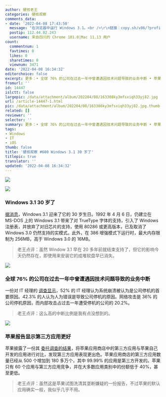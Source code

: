 ```yaml
---
author: 硬核老王
categories: 硬核观察
comments_data:
- date: '2022-04-08 17:43:50'
  message: "在浏览器中运行 Windows 3.1。<br />\r\n链接：copy.sh/v86/?profile=windows31"
  postip: 112.44.82.243
  username: 来自四川的 Chrome 101.0|Mac 11.13 用户
count:
  commentnum: 1
  favtimes: 0
  likes: 0
  sharetimes: 0
  viewnum: 3471
date: '2022-04-08 16:34:32'
editorchoice: false
excerpt: 更多：• 全球 76% 的公司在过去一年中曾遭遇因技术问题导致的业务中断 • 苹果报告显示第三方应用更好
fromurl: ''
id: 14447
islctt: false
largepic: /data/attachment/album/202204/08/163308ky3mfsxiqh33yj82.jpg
url: /article-14447-1.html
pic: /data/attachment/album/202204/08/163308ky3mfsxiqh33yj82.jpg.thumb.jpg
related: []
reviewer: ''
selector: ''
summary: 更多：• 全球 76% 的公司在过去一年中曾遭遇因技术问题导致的业务中断 • 苹果报告显示第三方应用更好
tags:
- Windows
- IT
- iOS
thumb: false
title: '硬核观察 #600 Windows 3.1 30 岁了'
titlepic: true
translator: ''
updated: '2022-04-08 16:34:32'
---
```


![](/data/attachment/album/202204/08/163308ky3mfsxiqh33yj82.jpg)


![](/data/attachment/album/202204/08/163331kk27iv5idvi5v5iv.jpg)


### Windows 3.1 30 岁了


[据消息](https://www.theregister.com/2022/04/07/windows_3_1_30/)，Windows 3.1 迎来了它的 30 岁生日。1992 年 4 月 6 日，仍建立在 MS-DOS 上的 Windows 3.1 带来了对 TrueType 字体的支持，引入了 Windows 注册表，并放弃了对旧芯片的支持，使用 80286 或更高版本，已及取消了 Windows 3.0 仍然支持的实模式。此外，在 386 增强模式下运行时，最大内存限制为 256MB，高于 Windows 3.0 的 16MB。



> 
> 老王点评：虽然 Window 3.1 早在 20 多年前就结束支持了，但它的影响今天仍然存在，即使用来安装它的成堆软盘早已消失。
> 
> 
> 


![](/data/attachment/album/202204/08/163338tdhsd7yy6yk789is.jpg)


### 全球 76% 的公司在过去一年中曾遭遇因技术问题导致的业务中断


一份对 IT 经理的 [调查显示](https://atlasvpn.com/blog/76-of-companies-globally-suffered-service-downtime-in-the-past-year)，52% 的 IT 经理认为系统崩溃被认为是公司停机的首要原因。42.3% 的人认为人为错误是导致公司停机的原因。网络攻击是 36% 的公司停机原因，而内部攻击占过去一年遭受停机的公司的 20.2%。



> 
> 老王点评：这么高的中断比例是我有点没想到的。
> 
> 
> 


![](/data/attachment/album/202204/08/163348ryz65y6e93edojbe.jpg)


### 苹果报告显示第三方应用更好


苹果披露了一份其 [委托调查的结果](https://www.apple.com/newsroom/pdfs/the-success-of-third-party-apps-on-the-app-store.pdf)，将苹果应用商店中的第三方应用与苹果自己开发的应用进行对比，发现第三方应用表现更出色。苹果应用商店的第三方应用数量已经从 500 个增加到 180 多万个，其中 99.99% 的应用是第三方开发的。苹果只有 60 个应用与第三方应用竞争，并在大多数应用类别中的份额低于 40%，甚至更低。



> 
> 老王点评：虽然这是苹果试图洗清其垄断嫌疑的一份报告，不过苹果的默认应用确实一般，我似乎几乎不用。
> 
> 
>